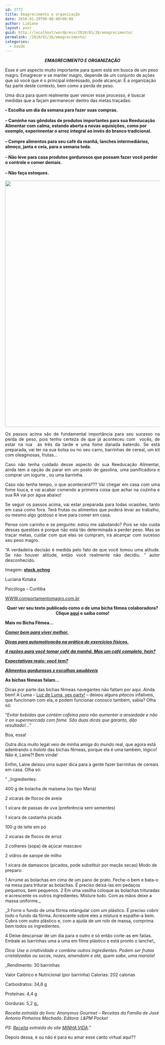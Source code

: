 ```yaml
---
id: 2772
title: Emagrecimento e organização
date: 2010-01-26T00:00:00+00:00
author: Lidiane
layout: post
guid: http://localhost/wordpress/2010/01/26/emagrecimento/
permalink: /2010/01/26/emagrecimento/
categories:
  - Saúde
---
```

<p style="text-align: center;">
  <strong><em>EMAGRECIMENTO E ORGANIZAÇÃO</em></strong>
</p>

Esse é um aspecto muito importante para quem está em busca de um peso magro. Emagrecer e se manter magro, depende de um conjunto de ações que só você que é o principal interessado, pode alcançar. E a organização faz parte deste contexto, bem como a perda de peso.<!--more-->

Uma dica para quem realmente quer vencer esse processo, é buscar medidas que a façam permanecer dentro das metas traçadas:

<div>
  <strong>&#8211; Escolha um dia da semana para fazer suas compras.</strong>
</div>

<div>
  <strong> </strong>
</div>

<div>
  <strong>&#8211; Caminhe nas gôndolas de produtos importantes para sua Reeducação Alimentar com calma, estando aberta a novas aquisições, como por exemplo, experimentar o arroz integral ao invés do branco tradicional.</strong>
</div>

<div>
  <strong> </strong>
</div>

<div>
  <strong>&#8211; Compre alimentos para seu café da manhã, lanches intermediários, almoço, janta e ceia, para a semana toda.</strong>
</div>

<div>
   
</div>

<div>
  &#8211;<strong> Não leve para casa produtos gordurosos que possam fazer você perder o controle e comer demais.</strong>
</div>

<div>
  <strong> </strong> 
</div>

<div>
  <strong>&#8211; Não faça estoques.</strong>
</div>

<div>
  <strong> </strong>
</div>

<div style="text-align: center;">
  <strong><a href="http://www.trololodemulher.com.br/blog/wp-content/uploads/2011/05/emagrecimento.jpg"><img class="alignnone size-full wp-image-6471" title="emagrecimento" src="http://www.trololodemulher.com.br/blog/wp-content/uploads/2011/05/emagrecimento.jpg" alt="" width="600" height="800" /></a></strong>
</div>

<p style="text-align: justify;">
  Os passos acima são de fundamental importância para seu sucesso na perda de peso, pois tenho certeza de que já aconteceu com  vocês, de estar na rua  ás três da tarde e uma fome danada batendo. Se está preparada, vai ter na sua bolsa ou no seu carro, barrinhas de cereal, um kit com oleaginosas, frutas…
</p>

<p style="text-align: justify;">
  Caso não tenha cuidado desse aspecto de sua Reeducação Alimentar, ainda tem a opção de parar em um posto de gasolina, uma panificadora e comprar um iogurte , ou uma barrinha.
</p>

<p style="text-align: justify;">
  Caso não tenha tempo, o que acontecerá??? Vai chegar em casa com uma fome louca, e vai acabar comendo a primeira coisa que achar na cozinha e sua RA vai por água abaixo!
</p>

<p style="text-align: justify;">
  Se seguir os passos acima, vai estar preparada para todas ocasiões, tanto em casa como fora. Terá frutas ou alimentos que poderá levar ao trabalho, ou mesmo algo gostoso e leve para comer em casa.
</p>

<p style="text-align: justify;">
  Pense com carinho e se pergunte: estou me sabotando? Pois se não cuida dessas questões é porque não está tão determinada a perder peso. Mas se traçar metas, cuidar com que elas se cumpram, irá alcançar com sucesso seu peso magro.
</p>

<p style="text-align: justify;">
  “A verdadeira decisão é medida pelo fato de que você tomou uma atitude. Se não houver atitude, então você realmente não decidiu. ” autor desconhecido.
</p>

<p style="text-align: justify;">
  Imagem: <strong><a href="http://www.sxc.hu/" target="_blank">stock.xchng</a></strong>
</p>

<p style="text-align: justify;">
  Luciana Kotaka
</p>

Psicóloga &#8211; Curitiba

<a href="http://www.comportamentomagro.com.br" target="_blank">WWW.comportamentomagro.com.br</a>

<p style="text-align: center;">
  <strong>Quer ver seu texto publicado como o de uma bicha fêmea colaboradora? Clique <a href="http://www.trololodemulher.com.br/colabore/">aqui</a> e saiba como!</strong>
</p>

<p style="text-align: left;">
  <strong>Mais no Bicha Fêmea&#8230;</strong>
</p>

<a href="http://www.trololodemulher.com.br/2010/01/13/bicha-fmea-colaboradora-luciana-kotaka/" target="_self"><strong><em>Comer bem para viver melhor.</em></strong></a>

<a href="http://www.trololodemulher.com.br/2009/12/28/dicas-para-automotivacao-na-pratica-de-exercicios-fisicos/" target="_self"><strong><em>Dicas para automotivação na prática de exercícios físicos.</em></strong></a>

<a href="http://www.trololodemulher.com.br/2009/02/07/4-razes-para-voc-tomar-caf-da-manh-mas-um-caf-completo-hein/" target="_self"><strong><em>4 razões para você tomar café da manhã. Mas um café completo, hein?</em></strong></a>

**_<a href="http://www.trololodemulher.com.br/2010/06/28/emagrecimento-expectativas/" target="_self">Expectativas reais: você tem?</a>_**

**_<a href="http://www.trololodemulher.com.br/2010/05/28/escolha-alimentos-saudaveis/" target="_self">Alimentos gordurosos x escolhas saudáveis</a>_**

**As bichas fêmeas falam&#8230;**

Dicas por parte das bichas fêmeas navegantes não faltam por aqui. Ainda bem! A Luma &#8211; <a href="http://luzdeluma.blogspot.com/" target="_blank">Luz de Luma, yes party!</a> &#8211; deixou alguns _pitacos_ infalíveis, que funcionam com ela, e podem funcionar conosco também, sabia? Olha só:

&#8220;_Evitar bebidas que contém cafeína para não aumentar a ansiedade e não ir ao supermercado com fome. São duas dicas que garanto, dão resultado!&#8230;&#8221;_

Boa, essa!

Outra dica muito legal veio de minha amiga do mundo real, que agora está adentrando o _trololó_ das bichas fêmeas, porque ela é uma também, lógico! Não é, Laine?! Bem vinda!

Enfim, Laine deixou uma super dica para a gente fazer barrinhas de cereais em casa. Olha só:

&#8221; _Ingredientes:
  
400 g de bolacha de maisena (ou tipo Maria)
  
2 xícaras de flocos de aveia
  
1 xícara de passas de uva (preferência sem sementes)
  
1 xícara de castanha picada
  
100 g de leite em pó
  
2 xícaras de flocos de arroz
  
2 colheres (sopa) de açúcar mascavo
  
2 vidros de xarope de milho
  
1 xícara de damascos (picados, pode substituir por maçãs secas) Modo de preparo:
  
1 Arrume as bolachas em cima de um pano de prato. Feche-o bem e bata-o na mesa para triturar as bolachas. É preciso deixá-las em pedaços pequenos, bem pequenos. 2 Em uma vasilha coloque as bolachas trituradas e acrescente os outros ingredientes. Misture tudo. Com as mãos deixe a massa uniforme._

_3 Forre o fundo de uma fôrma retangular com um plástico. É preciso cobrir todo o fundo da fõrma. Acrescente sobre eles a mistura e espalhe-a bem. Cubra com outro plástico e, com a ajuda de um rolo de massa, comprima bem todos os ingredientes.
  
4 Deixe descansar de um dia para o outro e só então corte-as em fatias. Embale as barrinhas uma a uma em filme plástico e está pronto o lanche!_

_Dica: Use a criatividade e combine outros ingredientes. Podem ser frutas cristalizadas ou secas, nozes, amendoim e até, quem sabe, uma mariola!_

_Rendimento: 30 barrinhas
  
Valor Calórico e Nutricional (por barrinha) Calorias: 202 calorias
  
Carboidratos: 34,8 g
  
Proteínas: 4,4 g
  
Gorduras: 5,2 g_

_Receita extraída do livro: Anonymus Gourmet &#8211; Receitas da Família de José Antonio Pinheiros Machado. Editora: L&PM Pocket_
  
_PS:_ <a href="http://www.minhavida.com.br/conteudo/1684-Barrinha-de-cereais.htm?utm_source=news_mv_rec&amp;utm_medium=10_01_27&amp;utm_term=dest&amp;utm_content=tem1&amp;utm_campaign=barrinha_cereal" target="_blank"><em>Receita</em></a> _extraida do site_ <a href="http://www.minhavida.com.br/" target="_blank"><em>MINHA VIDA</em></a>_.&#8221;_

Depois dessa, é ou não é para eu amar esse canto virtual aqui??